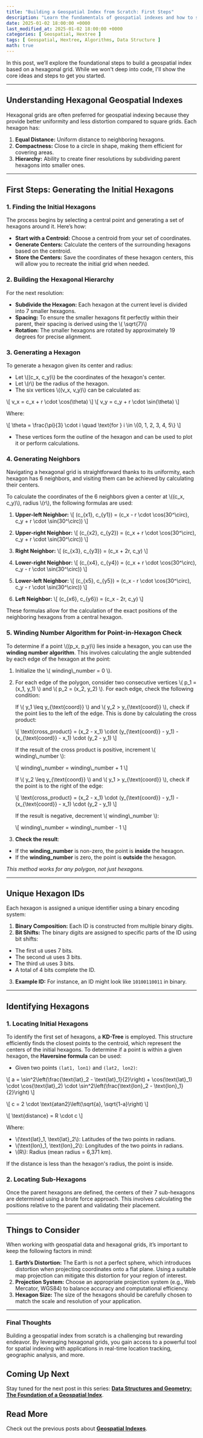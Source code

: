```yaml
---
title: "Building a Geospatial Index from Scratch: First Steps"
description: "Learn the fundamentals of geospatial indexes and how to start building one from scratch"
date: 2025-01-02 18:00:00 +0000
last_modified_at: 2025-01-02 18:00:00 +0000
categories: [ Geospatial, Hextree ]
tags: [ Geospatial, Hextree, Algorithms, Data Structure ]
math: true
---
```


In this post, we’ll explore the foundational steps to build a geospatial index based on a hexagonal grid. While we won't
deep into
code, I'll show the core ideas and steps to get you started.

---

## Understanding Hexagonal Geospatial Indexes

Hexagonal grids are often preferred for geospatial indexing because they provide better uniformity and less distortion
compared to square grids. Each hexagon has:

1. **Equal Distance:** Uniform distance to neighboring hexagons.
2. **Compactness:** Close to a circle in shape, making them efficient for covering areas.
3. **Hierarchy:** Ability to create finer resolutions by subdividing parent hexagons into smaller ones.

---

## First Steps: Generating the Initial Hexagons

### 1. **Finding the Initial Hexagons**

The process begins by selecting a central point and generating a set of hexagons around it. Here’s how:

- **Start with a Centroid:** Choose a centroid from your set of coordinates.
- **Generate Centers:** Calculate the centers of the surrounding hexagons based on the centroid.
- **Store the Centers:** Save the coordinates of these hexagon centers, this will allow you to recreate the
  initial grid when needed.

### 2. **Building the Hexagonal Hierarchy**

For the next resolution:

- **Subdivide the Hexagon:** Each hexagon at the current level is divided into 7 smaller hexagons.
- **Spacing:** To ensure the smaller hexagons fit perfectly within their parent, their spacing is derived using the \\(
  \\sqrt{7}\\)
- **Rotation:** The smaller hexagons are rotated by approximately 19 degrees for precise alignment.

### 3. **Generating a Hexagon**

To generate a hexagon given its center and radius:

- Let \\((c_x, c_y)\\) be the coordinates of the hexagon's center.
- Let \\(r\\) be the radius of the hexagon.
- The six vertices \\((v_x, v_y)\\) can be calculated as:

\\[
v_x = c_x + r \\cdot \\cos(\\theta)
\\]
\\[
v_y = c_y + r \\cdot \\sin(\\theta)
\\]

Where:

\\[
\\theta = \\frac{\\pi}{3} \\cdot i \\quad \\text{for } i \\in \\{0, 1, 2, 3, 4, 5\\}
\\]

- These vertices form the outline of the hexagon and can be used to plot it or perform calculations.

### 4. **Generating Neighbors**

Navigating a hexagonal grid is straightforward thanks to its uniformity, each hexagon has 6 neighbors, and visiting
them can be achieved by calculating their centers.

To calculate the coordinates of the 6 neighbors given a center at \\((c_x, c_y)\\), radius \\(r\\), the following formulas are used:

1. **Upper-left Neighbor:**
   \\[
   (c_{x1}, c_{y1}) = (c_x - r \\cdot \\cos(30^\\circ), c_y + r \\cdot \\sin(30^\\circ))
   \\]

2. **Upper-right Neighbor:**
   \\[
   (c_{x2}, c_{y2}) = (c_x + r \\cdot \\cos(30^\\circ), c_y + r \\cdot \\sin(30^\\circ))
   \\]

3. **Right Neighbor:**
   \\[
   (c_{x3}, c_{y3}) = (c_x + 2r, c_y)
   \\]

4. **Lower-right Neighbor:**
   \\[
   (c_{x4}, c_{y4}) = (c_x + r \\cdot \\cos(30^\\circ), c_y - r \\cdot \\sin(30^\\circ))
   \\]

5. **Lower-left Neighbor:**
   \\[
   (c_{x5}, c_{y5}) = (c_x - r \\cdot \\cos(30^\\circ), c_y - r \\cdot \\sin(30^\\circ))
   \\]

6. **Left Neighbor:**
   \\[
   (c_{x6}, c_{y6}) = (c_x - 2r, c_y)
   \\]

These formulas allow for the calculation of the exact positions of the neighboring hexagons from a central hexagon.

### 5. **Winding Number Algorithm for Point-in-Hexagon Check**

To determine if a point \\((p_x, p_y)\\) lies inside a hexagon, you can use the **winding number algorithm**. This
involves calculating the angle subtended by each edge of the hexagon at the point:


1. Initialize the \\( winding\\_number = 0 \\).

2. For each edge of the polygon, consider two consecutive vertices \\( p_1 = (x_1, y_1) \\) and \\( p_2 = (x_2, y_2) \\). For each edge, check the following condition:

   If \\( y_1 \\leq y_{\\text{coord}} \\) and \\( y_2 > y_{\\text{coord}} \\), check if the point lies to the left of the edge. This is done by calculating the cross product:

   \\[
   \\text{cross\_product} = (x_2 - x_1) \\cdot (y_{\\text{coord}} - y_1) - (x_{\\text{coord}} - x_1) \\cdot (y_2 - y_1)
   \\]

   If the result of the cross product is positive, increment \\( winding\\_number \\):

   \\[
   winding\\_number = winding\\_number + 1
   \\]

   If \\( y_2 \\leq y_{\\text{coord}} \\) and \\( y_1 > y_{\\text{coord}} \\), check if the point is to the right of the edge:

   \\[
   \\text{cross\_product} = (x_2 - x_1) \\cdot (y_{\\text{coord}} - y_1) - (x_{\\text{coord}} - x_1) \\cdot (y_2 - y_1)
   \\]

   If the result is negative, decrement \\( winding\\_number \\):

   \\[
   winding\\_number = winding\\_number - 1
   \\]

5. **Check the result**:

- If the **winding_number** is non-zero, the point is **inside** the hexagon.
- If the **winding_number** is zero, the point is **outside** the hexagon.

_This method works for any polygon, not just hexagons._

---

## Unique Hexagon IDs

Each hexagon is assigned a unique identifier using a binary encoding system:

1. **Binary Composition:** Each ID is constructed from multiple binary digits.
2. **Bit Shifts:** The binary digits are assigned to specific parts of the ID using bit shifts:

- The first `u8` uses 7 bits.
- The second `u8` uses 3 bits.
- The third `u8` uses 3 bits.
- A total of 4 bits complete the ID.

3. **Example ID:** For instance, an ID might look like `10100110011` in binary.

---

## Identifying Hexagons

### 1. **Locating Initial Hexagons**

To identify the first set of hexagons, a **KD-Tree** is employed. This structure efficiently finds the closest points to
the centroid, which represent the centers of the initial hexagons. To determine if a point is within a given hexagon,
the **Haversine formula** can be used:

- Given two points `(lat1, lon1)` and `(lat2, lon2)`:

\\[
a = \\sin^2\\left(\\frac{\\text{lat}_2 - \\text{lat}_1}{2}\\right) + \\cos(\\text{lat}_1) \\cdot \\cos(\\text{lat}_2) \\cdot \\sin^2\\left(\\frac{\\text{lon}_2 - \\text{lon}_1}{2}\\right)
\\]

\\[
c = 2 \\cdot \\text{atan2}\\left(\\sqrt{a}, \\sqrt{1-a}\\right)
\\]

\\[
\\text{distance} = R \\cdot c
\\]

Where:

- \\(\\text{lat}_1, \\text{lat}_2\\): Latitudes of the two points in radians.
- \\(\\text{lon}_1, \\text{lon}_2\\): Longitudes of the two points in radians.
- \\(R\\): Radius (mean radius = 6,371 km).

If the distance is less than the hexagon's radius, the point is
inside.

### 2. **Locating Sub-Hexagons**

Once the parent hexagons are defined, the centers of their 7 sub-hexagons are determined using a brute force approach.
This involves calculating the positions relative to the parent and validating their placement.

---

## Things to Consider

When working with geospatial data and hexagonal grids, it’s important to keep the following factors in mind:

1. **Earth’s Distortion:** The Earth is not a perfect sphere, which introduces distortion when projecting coordinates
   onto a flat plane. Using a suitable map projection can mitigate this distortion for your region of interest.
2. **Projection System:** Choose an appropriate projection system (e.g., Web Mercator, WGS84) to balance accuracy and
   computational efficiency.
3. **Hexagon Size:** The size of the hexagons should be carefully chosen to match the scale and resolution of your
   application.

---

### Final Thoughts

Building a geospatial index from scratch is a challenging but rewarding endeavor. By leveraging hexagonal grids, you
gain access to a powerful tool for spatial indexing with applications in real-time location tracking, geographic
analysis, and more.

## Coming Up Next

Stay tuned for the next post in this series: [**Data Structures and Geometry: The Foundation of a Geospatial Index**](/posts/data-structures-geometry-geospatial-index/).

## Read More

Check out the previous posts about [**Geospatial Indexes**](/categories/geospatial/).
